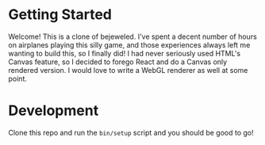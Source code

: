 # Getting Started

Welcome! This is a clone of bejeweled. I've spent a decent number of hours on
airplanes playing this silly game, and those experiences always left me wanting
to build this, so I finally did! I had never seriously used HTML's Canvas
feature, so I decided to forego React and do a Canvas only rendered version. I
would love to write a WebGL renderer as well at some point.

# Development

Clone this repo and run the `bin/setup` script and you should be good to go!
